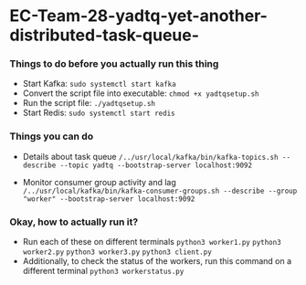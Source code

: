 # EC-Team-28-yadtq-yet-another-distributed-task-queue-

### Things to do before you actually run this thing
- Start Kafka: `sudo systemctl start kafka`
- Convert the script file into executable: `chmod +x yadtqsetup.sh`
- Run the script file: `./yadtqsetup.sh`
- Start Redis: `sudo systemctl start redis`


### Things you can do
- Details about task queue
`/../usr/local/kafka/bin/kafka-topics.sh --describe --topic yadtq --bootstrap-server localhost:9092`

- Monitor consumer group activity and lag
`/../usr/local/kafka/bin/kafka-consumer-groups.sh --describe --group "worker" --bootstrap-server localhost:9092`

### Okay, how to actually run it?
- Run each of these on different terminals
`python3 worker1.py`
`python3 worker2.py`
`python3 worker3.py`
`python3 client.py`
- Additionally, to check the status of the workers, run this command on a different terminal `python3 workerstatus.py`
